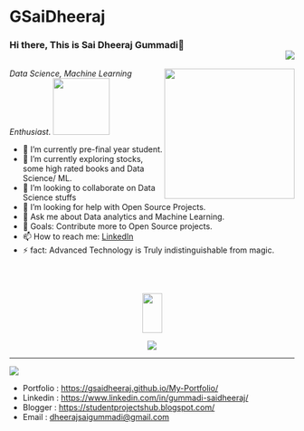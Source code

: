 # GSaiDheeraj
### Hi there, This is Sai Dheeraj Gummadi👋 <div align = 'right'>![](https://komarev.com/ghpvc/?username=GSaiDheeraj&color=yellow)</div>

<img align='right' src="https://remakelearning.org/wp-content/uploads/2020/01/122.gif" width="230">
<p><em>Data Science, Machine Learning Enthusiast. <img src="https://thumbs.gfycat.com/NextFelineAplomadofalcon-size_restricted.gif" width="100"> 
</em></p>

- 🔭 I’m currently pre-final year student.
- 🌱 I’m currently exploring stocks, some high rated books and Data Science/ ML.
- 👯 I’m looking to collaborate on Data Science stuffs
- 🤔 I’m looking for help with Open Source Projects.
- 💬 Ask me about Data analytics and Machine Learning.
- 🥅 Goals: Contribute more to Open Source projects.
- 📫 How to reach me: <a href= "https://www.linkedin.com/in/gummadi-saidheeraj/">LinkedIn</a>
- ⚡ fact: Advanced Technology is Truly indistinguishable from magic.
<br><br>
<br>

<p align= "center"><img src="https://media2.giphy.com/media/QmGShkWAWid2hzCqHE/giphy.gif" width= "35" height= "70"></p>

<p align= "center"><img src="https://github-readme-stats.vercel.app/api?username=GSaiDheeraj&show_icons=true"></p>
<hr>
<img src="https://spectrapackautomation.com/img/contactme.gif" />

- Portfolio : https://gsaidheeraj.github.io/My-Portfolio/
- Linkedin : https://www.linkedin.com/in/gummadi-saidheeraj/
- Blogger : https://studentprojectshub.blogspot.com/
- Email : dheerajsaigummadi@gmail.com
<!--
<p align="center">
  <img src="https://spectrapackautomation.com/img/contactme.gif" />
</p>
-->

<!--
**shobhitsrivastava-ds/shobhitsrivastava-ds** is a ✨ _special_ ✨ repository because its `README.md` (this file) appears on your GitHub profile.-->

<!-- Here are some ideas to get you started:-->

